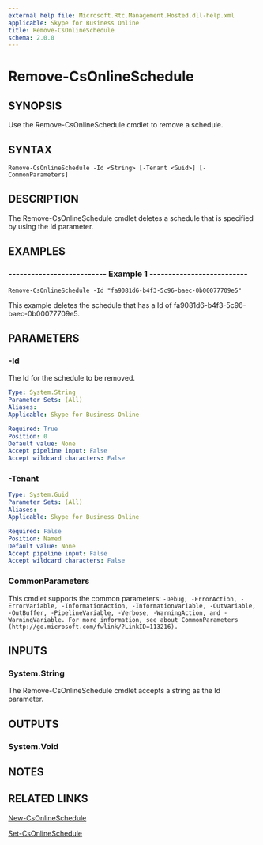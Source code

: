 ```yaml
---
external help file: Microsoft.Rtc.Management.Hosted.dll-help.xml
applicable: Skype for Business Online
title: Remove-CsOnlineSchedule
schema: 2.0.0
---
```


# Remove-CsOnlineSchedule

## SYNOPSIS
Use the Remove-CsOnlineSchedule cmdlet to remove a schedule.

## SYNTAX
```
Remove-CsOnlineSchedule -Id <String> [-Tenant <Guid>] [-CommonParameters]
```

## DESCRIPTION
The Remove-CsOnlineSchedule cmdlet deletes a schedule that is specified by using the Id parameter.

## EXAMPLES

### -------------------------- Example 1 --------------------------
```
Remove-CsOnlineSchedule -Id "fa9081d6-b4f3-5c96-baec-0b00077709e5"
```

This example deletes the schedule that has a Id of fa9081d6-b4f3-5c96-baec-0b00077709e5.


## PARAMETERS

### -Id
The Id for the schedule to be removed.


```yaml
Type: System.String
Parameter Sets: (All)
Aliases:
Applicable: Skype for Business Online

Required: True
Position: 0
Default value: None
Accept pipeline input: False
Accept wildcard characters: False
```

### -Tenant

```yaml
Type: System.Guid
Parameter Sets: (All)
Aliases:
Applicable: Skype for Business Online

Required: False
Position: Named
Default value: None
Accept pipeline input: False
Accept wildcard characters: False
```

### CommonParameters
This cmdlet supports the common parameters: `-Debug, -ErrorAction, -ErrorVariable, -InformationAction, -InformationVariable, -OutVariable, -OutBuffer, -PipelineVariable, -Verbose, -WarningAction, and -WarningVariable. For more information, see about_CommonParameters (http://go.microsoft.com/fwlink/?LinkID=113216).`

## INPUTS

### System.String
The Remove-CsOnlineSchedule cmdlet accepts a string as the Id parameter.


## OUTPUTS

### System.Void


## NOTES

## RELATED LINKS

[New-CsOnlineSchedule](New-CsOnlineSchedule.md)

[Set-CsOnlineSchedule](Set-CsOnlineSchedule.md)